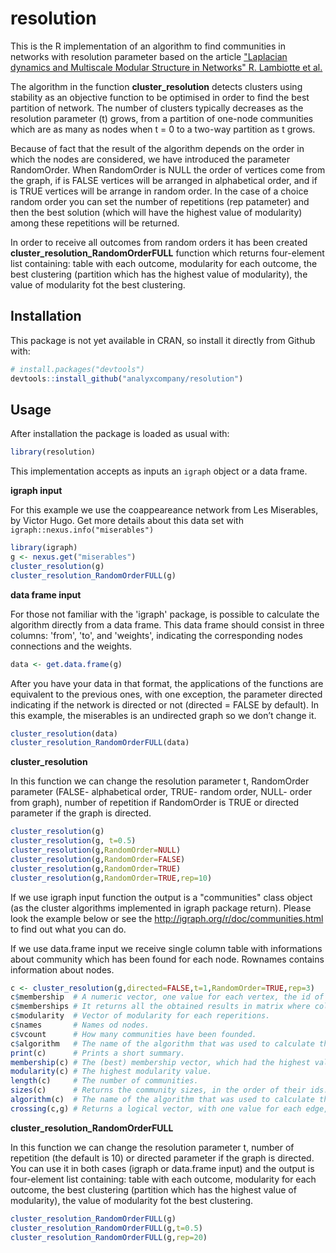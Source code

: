 # resolution
This is the R implementation of an algorithm to find communities in networks with resolution parameter based on the article ["Laplacian dynamics and Multiscale Modular Structure in Networks" R. Lambiotte et al.](http://arxiv.org/pdf/0812.1770.pdf)

The algorithm in the function **cluster_resolution** detects clusters using stability as an objective function to be optimised in order to find the best partition of network. The number of clusters typically decreases as the resolution parameter (t) grows, from a partition of one-node communities which are as many as nodes when t = 0 to a two-way partition as t grows.

Because of fact that the result of the algorithm depends on the order in which the nodes are considered, we have introduced the parameter RandomOrder. When RandomOrder is NULL the order of vertices come from the graph, if is FALSE vertices will be arranged in alphabetical order, and if is TRUE vertices will be arrange in random order. In the case of a choice random order you can set the number of repetitions (rep patameter) and then the best solution (which will have the highest value of modularity) among these repetitions will be returned. 

In order to receive all outcomes from random orders it has been created **cluster_resolution_RandomOrderFULL** function which returns four-element list containing: table with each outcome, modularity for each outcome, the best clustering (partition which has the highest value of modularity), the value of modularity fot the best clustering.

## Installation
This package is not yet available in CRAN, so install it directly from Github with:

```R
# install.packages("devtools")
devtools::install_github("analyxcompany/resolution")
```

## Usage

After installation the package is loaded as usual with:

```R
library(resolution)
```

This implementation accepts as inputs an `igraph` object or a data frame.

**igraph input**

For this example we use the coappeareance network from Les Miserables, by Victor Hugo. Get more details about this data set with `igraph::nexus.info("miserables")`

```R
library(igraph) 
g <- nexus.get("miserables")
cluster_resolution(g)
cluster_resolution_RandomOrderFULL(g)
```

**data frame input**

For those not familiar with the 'igraph' package, is possible to calculate the algorithm directly from a data frame. This data frame should consist in three columns: 'from', 'to', and 'weights', indicating the corresponding nodes connections and the weights.

```R
data <- get.data.frame(g)
```

After you have your data in that format, the applications of the functions are equivalent to the previous ones, with one exception, the parameter directed indicating if the network is directed or not (directed = FALSE by default).
In this example, the miserables is an undirected graph so we don’t change it.

```R
cluster_resolution(data)
cluster_resolution_RandomOrderFULL(data)
```

**cluster_resolution**

In this function we can change the resolution parameter t, RandomOrder parameter (FALSE- alphabetical order, TRUE- random order, NULL- order from graph), number of repetition if RandomOrder is TRUE or directed parameter if the graph is directed.

```R
cluster_resolution(g)
cluster_resolution(g, t=0.5)
cluster_resolution(g,RandomOrder=NULL)
cluster_resolution(g,RandomOrder=FALSE)
cluster_resolution(g,RandomOrder=TRUE)
cluster_resolution(g,RandomOrder=TRUE,rep=10)
```

If we use igraph input function the output is a "communities" class object (as the cluster algorithms implemented in igraph package return). Please look the example below or see the http://igraph.org/r/doc/communities.html to find out what you can do.

If we use data.frame input we receive single column table with informations about community which has been found for each node. Rownames contains information about nodes.

```R
c <- cluster_resolution(g,directed=FALSE,t=1,RandomOrder=TRUE,rep=3)
c$membership  # A numeric vector, one value for each vertex, the id of its community.
c$memberships # It returns all the obtained results in matrix where columns corespond to the vertices and rows to the repetitions.
c$modularity  # Vector of modularity for each reperitions.
c$names       # Names od nodes.
c$vcount      # How many communities have been founded.
c$algorithm   # The name of the algorithm that was used to calculate the community structure
print(c)      # Prints a short summary.
membership(c) # The (best) membership vector, which had the highest value of modularity.
modularity(c) # The highest modularity value.
length(c)     # The number of communities.
sizes(c)      # Returns the community sizes, in the order of their ids.
algorithm(c)  # The name of the algorithm that was used to calculate the community structure.
crossing(c,g) # Returns a logical vector, with one value for each edge, ordered according to the edge ids. The value is TRUE iff the edge connects two different communities, according to the (best) membership vector, as returned by membership().

```

**cluster_resolution_RandomOrderFULL**

In this function we can change the resolution parameter t, number of repetition (the default is 10) or directed parameter if the graph is directed. You can use it in both cases (igraph or data.frame input) and the output is four-element list containing: table with each outcome, modularity for each outcome, the best clustering (partition which has the highest value of modularity), the value of modularity fot the best clustering.

```R
cluster_resolution_RandomOrderFULL(g)
cluster_resolution_RandomOrderFULL(g,t=0.5)
cluster_resolution_RandomOrderFULL(g,rep=20)
```

